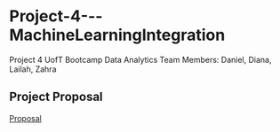 # Project-4---MachineLearningIntegration
Project 4 UofT Bootcamp Data Analytics
Team Members: Daniel, Diana, Lailah, Zahra

## Project Proposal

[Proposal](Project_4_Proposal.pdf)

